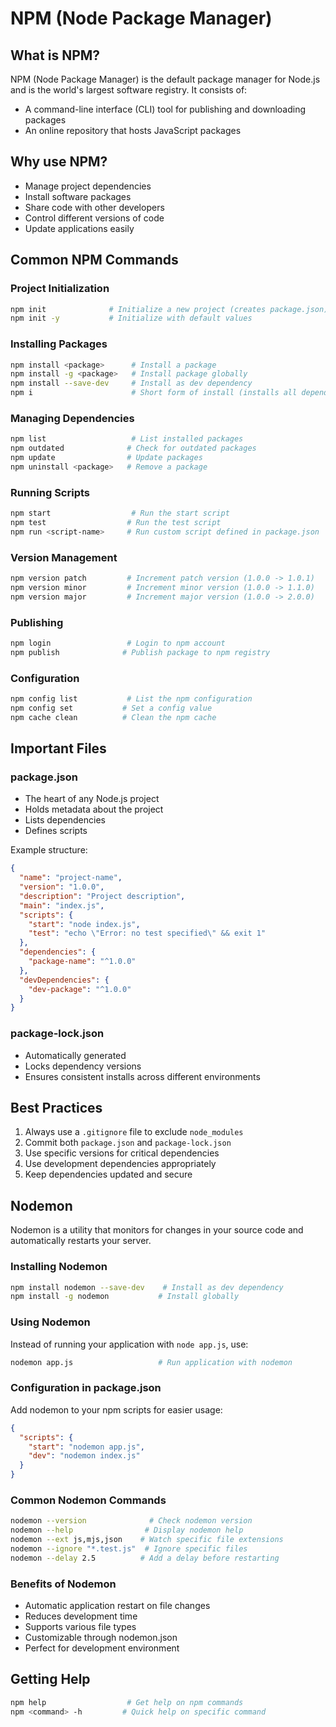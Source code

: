# NPM (Node Package Manager)

## What is NPM?
NPM (Node Package Manager) is the default package manager for Node.js and is the world's largest software registry. It consists of:
- A command-line interface (CLI) tool for publishing and downloading packages
- An online repository that hosts JavaScript packages

## Why use NPM?
- Manage project dependencies
- Install software packages
- Share code with other developers
- Control different versions of code
- Update applications easily

## Common NPM Commands

### Project Initialization
```bash
npm init              # Initialize a new project (creates package.json)
npm init -y           # Initialize with default values
```

### Installing Packages
```bash
npm install <package>      # Install a package
npm install -g <package>   # Install package globally
npm install --save-dev     # Install as dev dependency
npm i                      # Short form of install (installs all dependencies)
```

### Managing Dependencies
```bash
npm list                   # List installed packages
npm outdated              # Check for outdated packages
npm update                # Update packages
npm uninstall <package>   # Remove a package
```

### Running Scripts
```bash
npm start                  # Run the start script
npm test                  # Run the test script
npm run <script-name>     # Run custom script defined in package.json
```

### Version Management
```bash
npm version patch         # Increment patch version (1.0.0 -> 1.0.1)
npm version minor         # Increment minor version (1.0.0 -> 1.1.0)
npm version major         # Increment major version (1.0.0 -> 2.0.0)
```

### Publishing
```bash
npm login                 # Login to npm account
npm publish              # Publish package to npm registry
```

### Configuration
```bash
npm config list           # List the npm configuration
npm config set           # Set a config value
npm cache clean          # Clean the npm cache
```

## Important Files

### package.json
- The heart of any Node.js project
- Holds metadata about the project
- Lists dependencies
- Defines scripts

Example structure:
```json
{
  "name": "project-name",
  "version": "1.0.0",
  "description": "Project description",
  "main": "index.js",
  "scripts": {
    "start": "node index.js",
    "test": "echo \"Error: no test specified\" && exit 1"
  },
  "dependencies": {
    "package-name": "^1.0.0"
  },
  "devDependencies": {
    "dev-package": "^1.0.0"
  }
}
```

### package-lock.json
- Automatically generated
- Locks dependency versions
- Ensures consistent installs across different environments

## Best Practices
1. Always use a `.gitignore` file to exclude `node_modules`
2. Commit both `package.json` and `package-lock.json`
3. Use specific versions for critical dependencies
4. Use development dependencies appropriately
5. Keep dependencies updated and secure

## Nodemon
Nodemon is a utility that monitors for changes in your source code and automatically restarts your server.

### Installing Nodemon
```bash
npm install nodemon --save-dev    # Install as dev dependency
npm install -g nodemon           # Install globally
```

### Using Nodemon
Instead of running your application with `node app.js`, use:
```bash
nodemon app.js                   # Run application with nodemon
```

### Configuration in package.json
Add nodemon to your npm scripts for easier usage:
```json
{
  "scripts": {
    "start": "nodemon app.js",
    "dev": "nodemon index.js"
  }
}
```

### Common Nodemon Commands
```bash
nodemon --version              # Check nodemon version
nodemon --help                # Display nodemon help
nodemon --ext js,mjs,json    # Watch specific file extensions
nodemon --ignore "*.test.js"  # Ignore specific files
nodemon --delay 2.5          # Add a delay before restarting
```

### Benefits of Nodemon
- Automatic application restart on file changes
- Reduces development time
- Supports various file types
- Customizable through nodemon.json
- Perfect for development environment

## Getting Help
```bash
npm help                  # Get help on npm commands
npm <command> -h         # Quick help on specific command
``` 